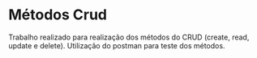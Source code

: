 # **Métodos Crud**

Trabalho realizado para realização dos métodos do CRUD (create, read, update e delete). 
Utilização do postman para teste dos métodos.